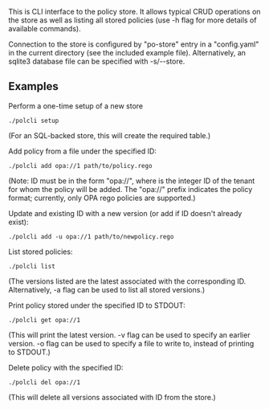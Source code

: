 This is CLI interface to the policy store. It allows typical CRUD operations on
the store as well as listing all stored policies (use -h flag for more details
of available commands).

Connection to the store is configured by "po-store" entry in a "config.yaml" in
the current directory (see the included example file). Alternatively, an
sqlite3 database file can be specified with -s/--store.


## Examples

Perform a one-time setup of a new store

    ./polcli setup

(For an SQL-backed store, this will create the required table.)

Add policy from a file under the specified ID:

    ./polcli add opa://1 path/to/policy.rego

(Note: ID must be in the form "opa://<tenant id>", where <tenant id> is the
integer ID of the tenant for whom the policy will be added. The "opa://" prefix
indicates the policy format; currently, only OPA rego policies are supported.)

Update and existing ID with a new version (or add if ID doesn't already exist):

    ./polcli add -u opa://1 path/to/newpolicy.rego

List stored policies:

    ./polcli list

(The versions listed are the latest associated with the corresponding ID.
Alternatively, -a flag can be used to list all stored versions.)

Print policy stored under the specified ID to STDOUT:

    ./polcli get opa://1

(This will print the latest version. -v flag can be used to specify an earlier
version. -o flag can be used to specify a file to write to, instead of printing
to STDOUT.)


Delete policy with the specified ID:

    ./polcli del opa://1

(This will delete all versions associated with ID from the store.)


